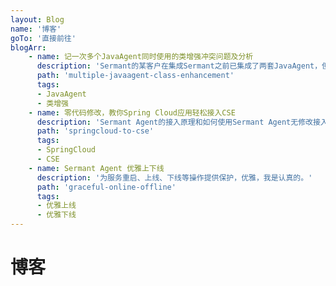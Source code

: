 ```yaml
---
layout: Blog
name: '博客'
goTo: '直接前往'
blogArr:
    - name: 记一次多个JavaAgent同时使用的类增强冲突问题及分析
      description: 'Sermant的某客户在集成Sermant之前已集成了两套JavaAgent，但是在使用过程中遇到类增强冲突的问题。本文分析了该典型问题的根因以及介绍了Sermant对这类问题的处理方式。'
      path: 'multiple-javaagent-class-enhancement'
      tags:
      - JavaAgent
      - 类增强
    - name: 零代码修改，教你Spring Cloud应用轻松接入CSE
      description: 'Sermant Agent的接入原理和如何使用Sermant Agent无修改接入CSE。'
      path: 'springcloud-to-cse'
      tags:
      - SpringCloud
      - CSE
    - name: Sermant Agent 优雅上下线
      description: '为服务重启、上线、下线等操作提供保护，优雅，我是认真的。'
      path: 'graceful-online-offline'
      tags:
      - 优雅上线
      - 优雅下线
---
```


# 博客
